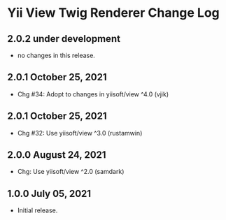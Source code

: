 # Yii View Twig Renderer Change Log


## 2.0.2 under development

- no changes in this release.

## 2.0.1 October 25, 2021

- Chg #34: Adopt to changes in yiisoft/view ^4.0 (vjik)

## 2.0.1 October 25, 2021

- Chg #32: Use yiisoft/view ^3.0 (rustamwin)

## 2.0.0 August 24, 2021

- Chg: Use yiisoft/view ^2.0 (samdark)

## 1.0.0 July 05, 2021

- Initial release.
